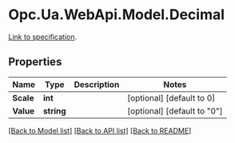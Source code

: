 # Opc.Ua.WebApi.Model.Decimal
[Link to specification](https://reference.opcfoundation.org/Core/Part6/v105/docs/5.4.3).

## Properties

Name | Type | Description | Notes
------------ | ------------- | ------------- | -------------
**Scale** | **int** |  | [optional] [default to 0]
**Value** | **string** |  | [optional] [default to "0"]

[[Back to Model list]](../README.md#documentation-for-models) [[Back to API list]](../README.md#documentation-for-api-endpoints) [[Back to README]](../README.md)

